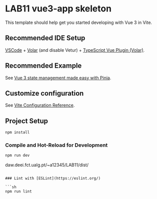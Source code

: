 # LAB11 vue3-app skeleton

This template should help get you started developing with Vue 3 in Vite.

## Recommended IDE Setup

[VSCode](https://code.visualstudio.com/) + [Volar](https://marketplace.visualstudio.com/items?itemName=Vue.volar) (and disable Vetur) + [TypeScript Vue Plugin (Volar)](https://marketplace.visualstudio.com/items?itemName=Vue.vscode-typescript-vue-plugin).

## Recommended Example

See [Vue 3 state management made easy with Pinia](https://blog.logrocket.com/complex-vue-3-state-management-pinia/#pinia-vs-vuex).


## Customize configuration

See [Vite Configuration Reference](https://vitejs.dev/config/).

## Project Setup

```sh
npm install
```

### Compile and Hot-Reload for Development

```sh
npm run dev
```

daw.deei.fct.ualg.pt/~a12345/LAB11/dist/
```

### Lint with [ESLint](https://eslint.org/)

```sh
npm run lint
```

